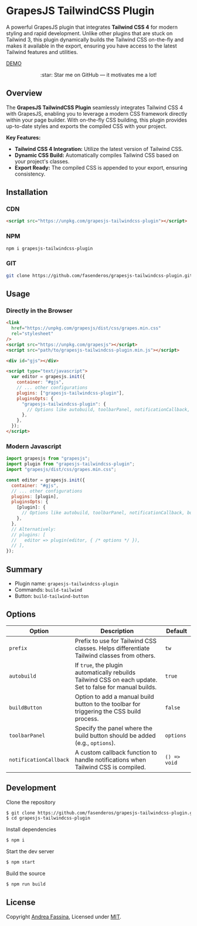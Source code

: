 # GrapesJS TailwindCSS Plugin

A powerful GrapesJS plugin that integrates **Tailwind CSS 4** for modern styling and rapid development. Unlike other plugins that are stuck on Tailwind 3, this plugin dynamically builds the Tailwind CSS on-the-fly and makes it available in the export, ensuring you have access to the latest Tailwind features and utilities.

[DEMO](https://codesandbox.io/p/sandbox/grapesjs-tailwindcss-4-plugin-demo-d24p68)

<p align="center">
:star: Star me on GitHub — it motivates me a lot!
</p>

## Overview

The **GrapesJS TailwindCSS Plugin** seamlessly integrates Tailwind CSS 4 with GrapesJS, enabling you to leverage a modern CSS framework directly within your page builder. With on-the-fly CSS building, this plugin provides up-to-date styles and exports the compiled CSS with your project.

**Key Features:**

- **Tailwind CSS 4 Integration:** Utilize the latest version of Tailwind CSS.
- **Dynamic CSS Build:** Automatically compiles Tailwind CSS based on your project's classes.
- **Export Ready:** The compiled CSS is appended to your export, ensuring consistency.

## Installation

### CDN

```html
<script src="https://unpkg.com/grapesjs-tailwindcss-plugin"></script>
```

### NPM

```sh
npm i grapesjs-tailwindcss-plugin
```

### GIT

```sh
git clone https://github.com/fasenderos/grapesjs-tailwindcss-plugin.git
```

## Usage

### Directly in the Browser

```html
<link
  href="https://unpkg.com/grapesjs/dist/css/grapes.min.css"
  rel="stylesheet"
/>
<script src="https://unpkg.com/grapesjs"></script>
<script src="path/to/grapesjs-tailwindcss-plugin.min.js"></script>

<div id="gjs"></div>

<script type="text/javascript">
  var editor = grapesjs.init({
    container: "#gjs",
    // ... other configurations
    plugins: ["grapesjs-tailwindcss-plugin"],
    pluginsOpts: {
      "grapesjs-tailwindcss-plugin": {
        // Options like autobuild, toolbarPanel, notificationCallback, buildButton, etc.
      },
    },
  });
</script>
```

### Modern Javascript

```js
import grapesjs from "grapesjs";
import plugin from "grapesjs-tailwindcss-plugin";
import "grapesjs/dist/css/grapes.min.css";

const editor = grapesjs.init({
  container: "#gjs",
  // ... other configurations
  plugins: [plugin],
  pluginsOpts: {
    [plugin]: {
      // Options like autobuild, toolbarPanel, notificationCallback, buildButton, etc.
    },
  },
  // Alternatively:
  // plugins: [
  //   editor => plugin(editor, { /* options */ }),
  // ],
});
```

## Summary

- Plugin name: `grapesjs-tailwindcss-plugin`
- Commands: `build-tailwind`
- Button: `build-tailwind-button`

## Options

| Option                 | Description                                                                                               | Default      |
| ---------------------- | --------------------------------------------------------------------------------------------------------- | ------------ |
| `prefix`               | Prefix to use for Tailwind CSS classes. Helps differentiate Tailwind classes from others.                 | `tw`         |
| `autobuild`            | If `true`, the plugin automatically rebuilds Tailwind CSS on each update. Set to false for manual builds. | `true`       |
| `buildButton`          | Option to add a manual build button to the toolbar for triggering the CSS build process.                  | `false`      |
| `toolbarPanel`         | Specify the panel where the build button should be added (e.g., `options`).                               | `options`    |
| `notificationCallback` | A custom callback function to handle notifications when Tailwind CSS is compiled.                         | `() => void` |

## Development

Clone the repository

```sh
$ git clone https://github.com/fasenderos/grapesjs-tailwindcss-plugin.git
$ cd grapesjs-tailwindcss-plugin
```

Install dependencies

```sh
$ npm i
```

Start the dev server

```sh
$ npm start
```

Build the source

```sh
$ npm run build
```

## License

Copyright [Andrea Fassina](https://github.com/fasenderos), Licensed under [MIT](LICENSE).
